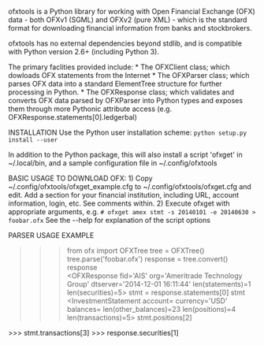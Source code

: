 ofxtools is a Python library for working with Open Financial Exchange (OFX)
data - both OFXv1 (SGML) and OFXv2 (pure XML) - which is the standard format
for downloading financial information from banks and stockbrokers.

ofxtools has no external dependencies beyond stdlib, and is compatible with
Python version 2.6+ (including Python 3).

The primary faclities provided include:
    * The OFXClient class; which dowloads OFX statements from the Internet
    * The OFXParser class; which parses OFX data into a standard ElementTree
      structure for further processing in Python.
    * The OFXResponse class; which validates and converts OFX data parsed by
      OFXParser into Python types and exposes them through more Pythonic
      attribute access (e.g. OFXResponse.statements[0].ledgerbal)

INSTALLATION
Use the Python user installation scheme:
    `python setup.py install --user`

In addition to the Python package, this will also install a script 'ofxget'
in ~/.local/bin, and a sample configuration file in ~/.config/ofxtools


BASIC USAGE TO DOWNLOAD OFX:
    1) Copy ~/.config/ofxtools/ofxget_example.cfg to ~/.config/ofxtools/ofxget.cfg and edit.
        Add a section for your financial institution, including URL, 
        account information, login, etc.
        See comments within.
    2) Execute ofxget with appropriate arguments, e.g.
        `# ofxget amex stmt -s 20140101 -e 20140630 > foobar.ofx`
        See the --help for explanation of the script options

PARSER USAGE EXAMPLE

>>> from ofx import OFXTree
>>> tree = OFXTree()
>>> tree.parse('foobar.ofx')
>>> response = tree.convert()
>>> response                  
<OFXResponse fid='AIS' org='Ameritrade Technology Group' dtserver='2014-12-01 16:11:44' len(statements)=1 len(securities)=5>
>>> stmt = response.statements[0] 
>>> stmt
<InvestmentStatement account=<INVACCTFROM acctid='000000000' brokerid='ameritrade.com'> currency='USD' balances=<INVBAL buypower='3466.92' marginbalance='-488.6' shortbalance='-2830.001953' availcash='1469.51'> len(other_balances)=23 len(positions)=4 len(transactions)=5>
>>> stmt.positions[2]
<POSSTOCK dtpriceasof='2014-11-28 12:00:00' mktval='2313' postype='LONG' heldinacct='MARGIN' uniqueidtype='CUSIP' uniqueid='527288104' units='100' unitprice='23.13'>
>>> stmt.transactions[3]
<SELLSTOCK selltype='SELL' uniqueid='404139107' memo='SELL TRADE' subacctfund='MARGIN' units='-2704' uniqueidtype='CUSIP' dttrade='2014-11-13 11:16:59' fees='0.41' total='18376.8' commission='9.99' fitid='12386048052' subacctsec='MARGIN' unitprice='6.8'>
>>> response.securities[1]
<STOCKINFO secname='HC 2 HOLDINGS INC (QB)' uniqueidtype='CUSIP' uniqueid='404139107' ticker='HCHC'>
